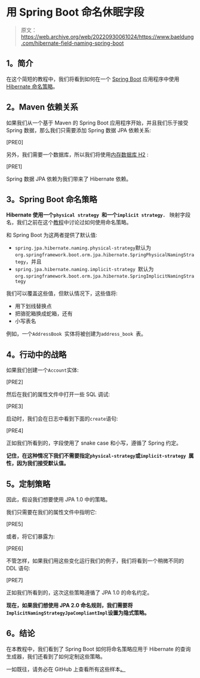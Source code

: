 # 用 Spring Boot 命名休眠字段

> 原文：<https://web.archive.org/web/20220930061024/https://www.baeldung.com/hibernate-field-naming-spring-boot>

## **1。简介**

在这个简短的教程中，我们将看到如何在一个 [Spring Boot](/web/20221206183643/https://www.baeldung.com/spring-boot) 应用程序中使用 [Hibernate 命名策略](/web/20221206183643/https://www.baeldung.com/hibernate-naming-strategy)。

## **2。Maven 依赖关系**

如果我们从一个基于 Maven 的 Spring Boot 应用程序开始，并且我们乐于接受 Spring 数据，那么我们只需要添加 Spring 数据 JPA 依赖关系:

[PRE0]

另外，我们需要一个数据库，所以我们将使用[内存数据库 H2](https://web.archive.org/web/20221206183643/https://search.maven.org/search?q=g:com.h2database%20AND%20a:h2) :

[PRE1]

Spring 数据 JPA 依赖为我们带来了 Hibernate 依赖。

## **3。Spring Boot 命名策略**

**Hibernate 使用一个`physical strategy `和一个`implicit strategy. `** 映射字段名，我们之前在这个[教程](/web/20221206183643/https://www.baeldung.com/hibernate-naming-strategy)中讨论过如何使用命名策略。

和 Spring Boot 为这两者提供了默认值:

*   `spring.jpa.hibernate.naming.physical-strategy`默认为`org.springframework.boot.orm.jpa.hibernate.SpringPhysicalNamingStrategy`，并且
*   `spring.jpa.hibernate.naming.implicit-strategy `默认为`org.springframework.boot.orm.jpa.hibernate.SpringImplicitNamingStrategy`

我们可以覆盖这些值，但默认情况下，这些值将:

*   用下划线替换点
*   把骆驼箱换成蛇箱，还有
*   小写表名

例如，一个`AddressBook `实体将被创建为`address_book `表。

## **4。行动中的战略**

如果我们创建一个`Account`实体:

[PRE2]

然后在我们的属性文件中打开一些 SQL 调试:

[PRE3]

启动时，我们会在日志中看到下面的`create`语句:

[PRE4]

正如我们所看到的，字段使用了 snake case 和小写，遵循了 Spring 约定。

**记住，在这种情况下我们不需要指定`physical-strategy`或`implicit-strategy `属性，因为我们接受默认值。**

## **5。定制策略**

因此，假设我们想要使用 JPA 1.0 中的策略。

我们只需要在我们的属性文件中指明它:

[PRE5]

或者，将它们暴露为:

[PRE6]

不管怎样，如果我们用这些变化运行我们的例子，我们将看到一个稍微不同的 DDL 语句:

[PRE7]

正如我们所看到的，这次这些策略遵循了 JPA 1.0 的命名约定。

**现在，如果我们想使用 JPA 2.0 命名规则，我们需要将`ImplicitNamingStrategyJpaCompliantImpl`设置为隐式策略。**

## **6。结论**

在本教程中，我们看到了 Spring Boot 如何将命名策略应用于 Hibernate 的查询生成器，我们还看到了如何定制这些策略。

一如既往，请务必在 GitHub 上查看所有这些样本[。](https://web.archive.org/web/20221206183643/https://github.com/eugenp/tutorials/tree/master/persistence-modules/spring-boot-persistence)